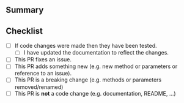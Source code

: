## Summary

<!-- What is this pull request for? Does it fix any issues? -->

## Checklist

<!-- Put an x inside [ ] to check it, like so: [x] -->

- [ ] If code changes were made then they have been tested.
    - [ ] I have updated the documentation to reflect the changes.
- [ ] This PR fixes an issue.
- [ ] This PR adds something new (e.g. new method or parameters or reference to an issue).
- [ ] This PR is a breaking change (e.g. methods or parameters removed/renamed)
- [ ] This PR is **not** a code change (e.g. documentation, README, ...)
